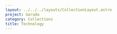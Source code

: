 ```yaml
---
layout: ../../../layouts/CollectionLayout.astro
project: Garuda
category: Collections
title: Technology
---
```

